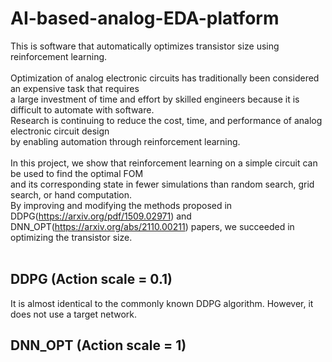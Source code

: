 # AI-based-analog-EDA-platform
 This is software that automatically optimizes transistor size using reinforcement learning. <br/>
 <br/>
 Optimization of analog electronic circuits has traditionally been considered an expensive task that requires <br/>
 a large investment of time and effort by skilled engineers because it is difficult to automate with software.<br/>
 Research is continuing to reduce the cost, time, and performance of analog electronic circuit design <br/>
 by enabling automation through reinforcement learning. <br/>
 <br/>
 In this project, we show that reinforcement learning on a simple circuit can be used to find the optimal FOM <br/>
 and its corresponding state in fewer simulations than random search, grid search, or hand computation.<br/>
 By improving and modifying the methods proposed in DDPG(https://arxiv.org/pdf/1509.02971) and DNN_OPT(https://arxiv.org/abs/2110.00211) papers, we succeeded in optimizing the transistor size. <br/>
 <br/>

## DDPG (Action scale = 0.1)
 It is almost identical to the commonly known DDPG algorithm. However, it does not use a target network. <br/>
 


## DNN_OPT (Action scale = 1)
 

 
 

